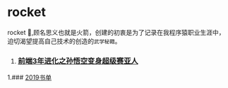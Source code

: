 # rocket

rocket :rocket:,顾名思义也就是火箭，创建的初衷是为了记录在我程序猿职业生涯中，迫切渴望提高自己技术的创造的`武学秘籍`。

1. ### [前端3年进化之孙悟空变身超级赛亚人](https://github.com/5201314999/rocket/issues/4)

1.### [2019书单](https://github.com/5201314999/rocket/issues/1)
